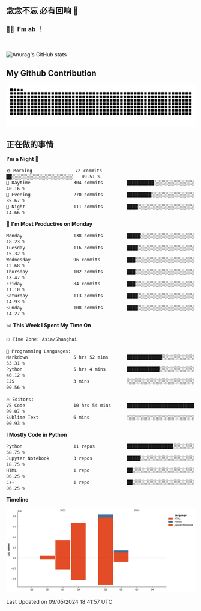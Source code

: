 ## 念念不忘 必有回响  👋
### 👨‍🔧&nbsp;&nbsp;I'm ab ！

<br>

![Anurag's GitHub stats](https://github-readme-stats.vercel.app/api?username=abinzzz&count_private=true&show_icons=true&theme=tokyonight)


## My Github Contribution
![](https://github.com/abinzzz/abinzzz/blob/output/github-contribution-grid-snake.svg)

## 正在做的事情

<!--START_SECTION:waka-->
**I'm a Night 🦉** 

```text
🌞 Morning                72 commits          ██░░░░░░░░░░░░░░░░░░░░░░░   09.51 % 
🌆 Daytime                304 commits         ██████████░░░░░░░░░░░░░░░   40.16 % 
🌃 Evening                270 commits         █████████░░░░░░░░░░░░░░░░   35.67 % 
🌙 Night                  111 commits         ████░░░░░░░░░░░░░░░░░░░░░   14.66 % 
```
📅 **I'm Most Productive on Monday** 

```text
Monday                   138 commits         █████░░░░░░░░░░░░░░░░░░░░   18.23 % 
Tuesday                  116 commits         ████░░░░░░░░░░░░░░░░░░░░░   15.32 % 
Wednesday                96 commits          ███░░░░░░░░░░░░░░░░░░░░░░   12.68 % 
Thursday                 102 commits         ███░░░░░░░░░░░░░░░░░░░░░░   13.47 % 
Friday                   84 commits          ███░░░░░░░░░░░░░░░░░░░░░░   11.10 % 
Saturday                 113 commits         ████░░░░░░░░░░░░░░░░░░░░░   14.93 % 
Sunday                   108 commits         ████░░░░░░░░░░░░░░░░░░░░░   14.27 % 
```


📊 **This Week I Spent My Time On** 

```text
🕑︎ Time Zone: Asia/Shanghai

💬 Programming Languages: 
Markdown                 5 hrs 52 mins       █████████████░░░░░░░░░░░░   53.31 % 
Python                   5 hrs 4 mins        ████████████░░░░░░░░░░░░░   46.12 % 
EJS                      3 mins              ░░░░░░░░░░░░░░░░░░░░░░░░░   00.56 % 

🔥 Editors: 
VS Code                  10 hrs 54 mins      █████████████████████████   99.07 % 
Sublime Text             6 mins              ░░░░░░░░░░░░░░░░░░░░░░░░░   00.93 % 
```

**I Mostly Code in Python** 

```text
Python                   11 repos            █████████████████░░░░░░░░   68.75 % 
Jupyter Notebook         3 repos             █████░░░░░░░░░░░░░░░░░░░░   18.75 % 
HTML                     1 repo              ██░░░░░░░░░░░░░░░░░░░░░░░   06.25 % 
C++                      1 repo              ██░░░░░░░░░░░░░░░░░░░░░░░   06.25 % 
```



**Timeline**

![Lines of Code chart](https://raw.githubusercontent.com/abinzzz/abinzzz/main/assets/bar_graph.png)


 Last Updated on 09/05/2024 18:41:57 UTC
<!--END_SECTION:waka-->



